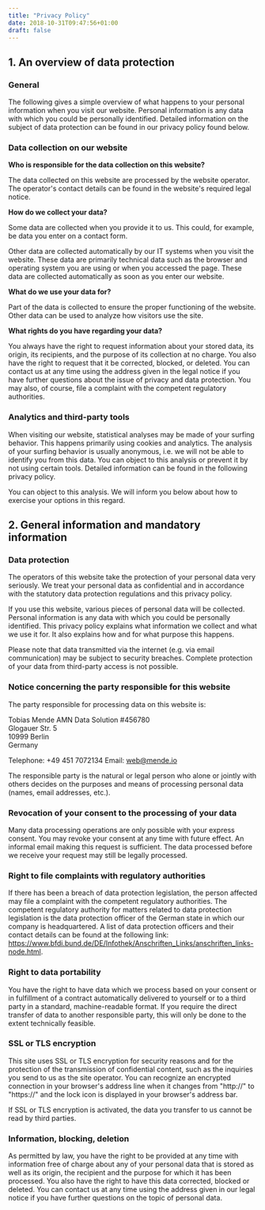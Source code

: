 ```yaml
---
title: "Privacy Policy"
date: 2018-10-31T09:47:56+01:00
draft: false
---
```



<h2>1. An overview of data protection</h2>
<h3>General</h3>
The following gives a simple overview of what happens to your personal information when you visit our website. Personal information is any data with which you could be personally identified. Detailed information on the subject of data protection can be found in our privacy policy found below.
<h3>Data collection on our website</h3>
<strong>Who is responsible for the data collection on this website?</strong>

The data collected on this website are processed by the website operator. The operator's contact details can be found in the website's required legal notice.

<strong>How do we collect your data?</strong>

Some data are collected when you provide it to us. This could, for example, be data you enter on a contact form.

Other data are collected automatically by our IT systems when you visit the website. These data are primarily technical data such as the browser and operating system you are using or when you accessed the page. These data are collected automatically as soon as you enter our website.

<strong>What do we use your data for?</strong>

Part of the data is collected to ensure the proper functioning of the website. Other data can be used to analyze how visitors use the site.

<strong>What rights do you have regarding your data?</strong>

You always have the right to request information about your stored data, its origin, its recipients, and the purpose of its collection at no charge. You also have the right to request that it be corrected, blocked, or deleted. You can contact us at any time using the address given in the legal notice if you have further questions about the issue of privacy and data protection. You may also, of course, file a complaint with the competent regulatory authorities.
<h3>Analytics and third-party tools</h3>
When visiting our website, statistical analyses may be made of your surfing behavior. This happens primarily using cookies and analytics. The analysis of your surfing behavior is usually anonymous, i.e. we will not be able to identify you from this data. You can object to this analysis or prevent it by not using certain tools. Detailed information can be found in the following privacy policy.

You can object to this analysis. We will inform you below about how to exercise your options in this regard.
<h2>2. General information and mandatory information</h2>
<h3>Data protection</h3>
The operators of this website take the protection of your personal data very seriously. We treat your personal data as confidential and in accordance with the statutory data protection regulations and this privacy policy.

If you use this website, various pieces of personal data will be collected. Personal information is any data with which you could be personally identified. This privacy policy explains what information we collect and what we use it for. It also explains how and for what purpose this happens.

Please note that data transmitted via the internet (e.g. via email communication) may be subject to security breaches. Complete protection of your data from third-party access is not possible.
<h3>Notice concerning the party responsible for this website</h3>
The party responsible for processing data on this website is:

Tobias Mende
AMN Data Solution #456780<br />
Glogauer Str. 5<br />
10999 Berlin<br />
Germany

Telephone: +49 451 7072134
Email: web@mende.io

The responsible party is the natural or legal person who alone or jointly with others decides on the purposes and means of processing personal data (names, email addresses, etc.).
<h3>Revocation of your consent to the processing of your data</h3>
Many data processing operations are only possible with your express consent. You may revoke your consent at any time with
future effect. An informal email making this request is sufficient. The data processed before we receive your request may still be legally processed.
<h3>Right to file complaints with regulatory authorities</h3>
If there has been a breach of data protection legislation, the person affected may file a complaint with the competent regulatory authorities. The competent regulatory authority for matters related to data protection legislation is the data protection officer of the German state in which our company is headquartered. A list of data protection officers and their contact details can be found at the following link: <a href="https://www.bfdi.bund.de/DE/Infothek/Anschriften_Links/anschriften_links- node.html" target="_blank" rel="noopener">https://www.bfdi.bund.de/DE/Infothek/Anschriften_Links/anschriften_links- node.html</a>.
<h3>Right to data portability</h3>
You have the right to have data which we process based on your consent or in fulfillment of a contract automatically delivered to yourself or to a third party in a standard, machine-readable format. If you require the direct transfer of data to another responsible party, this will only be done to the extent technically feasible.
<h3>SSL or TLS encryption</h3>
This site uses SSL or TLS encryption for security reasons and for the protection of the transmission of confidential content, such as the inquiries you send to us as the site operator. You can recognize an encrypted connection in your browser's address line when it changes from "http://" to "https://" and the lock icon is displayed in your browser's address bar.

If SSL or TLS encryption is activated, the data you transfer to us cannot be read by third parties.
<h3>Information, blocking, deletion</h3>
As permitted by law, you have the right to be provided at any time with information free of charge about any of your personal data that is stored as well as its origin, the recipient and the purpose for which it has been processed. You also have the right to have this data corrected, blocked or deleted. You can contact us at any time using the address given in our legal notice if you have further questions on the topic of personal data.